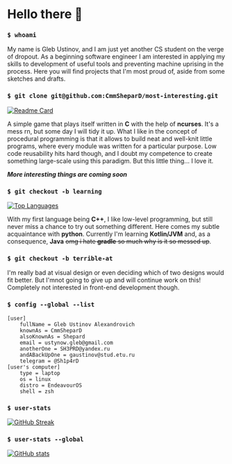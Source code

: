 # Hello there 👋

### `$ whoami`

My name is Gleb Ustinov, and I am just yet another CS student on the verge of dropout. As a beginning software engineer I am interested in applying my skills to development of useful tools and preventing machine uprising in the process. Here you will find projects that I'm most proud of, aside from some sketches and drafts.

### `$ git clone git@github.com:CmmSheparD/most-interesting.git`

[![Readme Card](https://github-readme-stats.vercel.app/api/pin/?username=CmmSheparD&repo=game-of-life&theme=tokyonight)](https://github.com/CmmSheparD/game-of-life)

A simple game that plays itself written in **C** with the help of **ncurses**. It's a mess rn, but some day I will tidy it up. What I like in the concept of procedural programming is that it allows to build neat and well-knit little programs, where every module was written for a particular purpose. Low code reusability hits hard though, and I doubt my competence to create something large-scale using this paradigm. But this little thing... I love it.

***More interesting things are coming soon***

### `$ git checkout -b learning`

[![Top Languages](https://github-readme-stats.vercel.app/api/top-langs/?username=CmmSheparD&layout=compact&theme=tokyonight)](https://github.com/anuraghazra/github-readme-stats)

With my first language being **C++**, I like low-level programming, but still never miss a chance to try out something different. Here comes my subtle acquaintance with **python**. Currently I'm learning **Kotlin/JVM** and, as a consequence, **Java** ~~omg i hate **gradle** so much why is it so messed up~~.

### `$ git checkout -b terrible-at`

I'm really bad at visual design or even deciding which of two designs would fit better. But I'mnot going to give up and will continue work on this! Completely not interested in front-end development though.

### `$ config --global --list`
```
[user]
	fullName = Gleb Ustinov Alexandrovich
	knownAs = CmmSheparD
	alsoKnownAs = Shepard
	email = ustynow.gleb@gmail.com
	anotherOne = SH3PRD@yandex.ru
	andABackUpOne = gaustinov@stud.etu.ru
	telegram = @Sh1p4rD
[user's computer]
	type = laptop
	os = linux
	distro = EndeavourOS
	shell = zsh
```

### `$ user-stats`

[![GitHub Streak](https://github-readme-streak-stats.herokuapp.com/?user=CmmSheparD&theme=tokyonight)](https://git.io/streak-stats)

### `$ user-stats --global`

[![GitHub stats](https://github-readme-stats.vercel.app/api?username=CmmSheparD&show_icons=true&theme=tokyonight)](https://github.com/anuraghazra/github-readme-stats)
